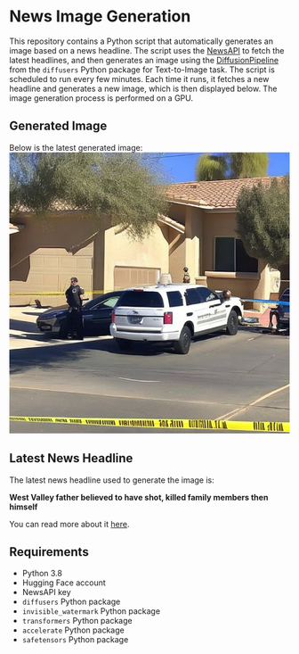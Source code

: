 # News Image Generation
This repository contains a Python script that automatically generates an image based on a news headline. The script uses the [NewsAPI](https://newsapi.org/) to fetch the latest headlines, and then generates an image using the [DiffusionPipeline](https://github.com/huggingface/diffusers) from the `diffusers` Python package for Text-to-Image task.
The script is scheduled to run every few minutes. Each time it runs, it fetches a new headline and generates a new image, which is then displayed below. The image generation process is performed on a GPU.

## Generated Image
Below is the latest generated image:
![Generated Image](image.png)

## Latest News Headline
The latest news headline used to generate the image is:

**West Valley father believed to have shot, killed family members then himself**

You can read more about it [here](https://news.google.com/rss/articles/CBMioAFBVV95cUxPNk9NR2hPdmE2OXVBZDZ6UTJRUTV0b0V2OEJScGIzNWRDUV9kWmdIUFpKTUc2aTE4cWFoM2lvWUdRWU9yZVl6bUJjdDRSNXRMLXdKTW9JdTJKM2RmQ2dSS1VxRE9sY3BWY3lsNi1oUHp2aWdGelFjRVM1SVZCU09oc09WNVZtTHFNNWtUWGNmUlJkYmVoR3AzbHpZTjhwNkpM?oc=5).

## Requirements
- Python 3.8
- Hugging Face account
- NewsAPI key
- `diffusers` Python package
- `invisible_watermark` Python package
- `transformers` Python package
- `accelerate` Python package
- `safetensors` Python package
